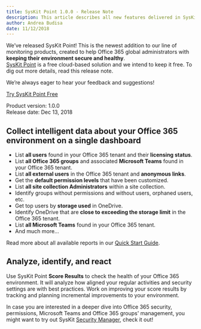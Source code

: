 ```yaml
---
title: SysKit Point 1.0.0 - Release Note
description: This article describes all new features delivered in SysKit Point - 1.0.0.
author: Andrea Budisa
date: 11/12/2018
---
```


We’ve released SysKit Point! This is the newest addition to our line of monitoring products, created to help Office 365 global administrators with __keeping their environment secure and healthy__.  
[SysKit Point](https://www.syskit.com/products/point/) is a free cloud-based solution and we intend to keep it free. To dig out more details, read this release note.

We’re always eager to hear your feedback and suggestions!

[Try SysKit Point Free](https://point.syskit.com/)

Product version: 1.0.0  
Release date: Dec 13, 2018

## Collect intelligent data about your Office 365 environment on a single dashboard

+ List __all users__ found in your Office 365 tenant and their __licensing status__.
+ List __all Office 365 groups__ and associated __Microsoft Teams__ found in your Office 365 tenant.
+ List __all external users__ in the Office 365 tenant and __anonymous links__.
+ Get the __default permission levels__ that have been customized.
+ List __all site collection Administrators__ within a site collection.
+ Identify groups without permissions and without users, orphaned users, etc.
+ Get top users by __storage used__ in OneDrive.
+ Identify OneDrive that are __close to exceeding the storage limit__ in the Office 365 tenant.
+ List __all Microsoft Teams__ found in your Office 365 tenant.
+ And much more... 

Read more about all available reports in our [Quick Start Guide](#internal/get-to-know-syskit-point/quick-start-guide).

## Analyze, identify, and react

Use SysKit Point __Score Results__ to check the health of your Office 365 environment. It will analyze how aligned your regular activities and security settings are with best practices. Work on improving your score results by tracking and planning incremental improvements to your environment.

In case you are interested in a deeper dive into Office 365 security, permissions, Microsoft Teams and Office 365 groups' management, you might want to try out SysKit [Security Manager](https://www.syskit.com/products/security-manager/), check it out!